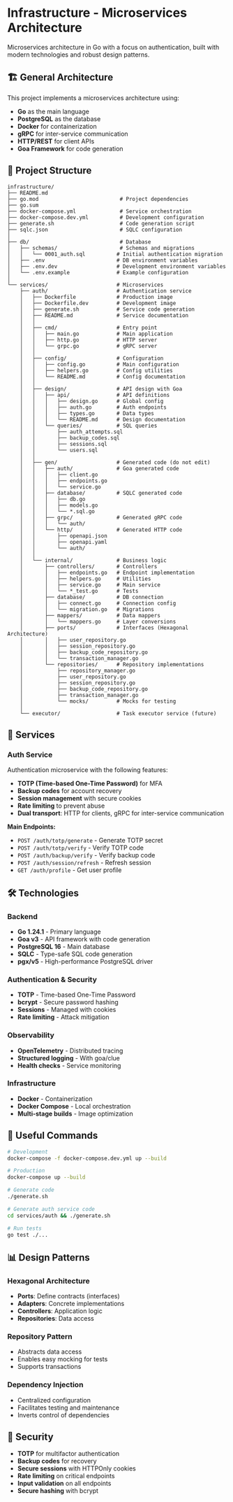 # Infrastructure - Microservices Architecture

Microservices architecture in Go with a focus on authentication, built with modern technologies and robust design patterns.

## 🏗️ General Architecture

This project implements a microservices architecture using:

* **Go** as the main language
* **PostgreSQL** as the database
* **Docker** for containerization
* **gRPC** for inter-service communication
* **HTTP/REST** for client APIs
* **Goa Framework** for code generation

## 📁 Project Structure

```
infrastructure/
├── README.md
├── go.mod                          # Project dependencies
├── go.sum
├── docker-compose.yml              # Service orchestration
├── docker-compose.dev.yml          # Development configuration
├── generate.sh                     # Code generation script
├── sqlc.json                       # SQLC configuration
│
├── db/                             # Database
│   ├── schemas/                    # Schemas and migrations
│   │   └── 0001_auth.sql          # Initial authentication migration
│   ├── .env                       # DB environment variables
│   ├── .env.dev                   # Development environment variables
│   └── .env.example               # Example configuration
│
└── services/                      # Microservices
    ├── auth/                      # Authentication service
    │   ├── Dockerfile             # Production image
    │   ├── Dockerfile.dev         # Development image
    │   ├── generate.sh            # Service code generation
    │   ├── README.md              # Service documentation
    │   │
    │   ├── cmd/                   # Entry point
    │   │   ├── main.go            # Main application
    │   │   ├── http.go            # HTTP server
    │   │   └── grpc.go            # gRPC server
    │   │
    │   ├── config/                # Configuration
    │   │   ├── config.go          # Main configuration
    │   │   ├── helpers.go         # Config utilities
    │   │   └── README.md          # Config documentation
    │   │
    │   ├── design/                # API design with Goa
    │   │   ├── api/               # API definitions
    │   │   │   ├── design.go      # Global config
    │   │   │   ├── auth.go        # Auth endpoints
    │   │   │   ├── types.go       # Data types
    │   │   │   └── README.md      # Design documentation
    │   │   └── queries/           # SQL queries
    │   │       ├── auth_attempts.sql
    │   │       ├── backup_codes.sql
    │   │       ├── sessions.sql
    │   │       └── users.sql
    │   │
    │   ├── gen/                   # Generated code (do not edit)
    │   │   ├── auth/              # Goa generated code
    │   │   │   ├── client.go
    │   │   │   ├── endpoints.go
    │   │   │   └── service.go
    │   │   ├── database/          # SQLC generated code
    │   │   │   ├── db.go
    │   │   │   ├── models.go
    │   │   │   └── *.sql.go
    │   │   ├── grpc/              # Generated gRPC code
    │   │   │   └── auth/
    │   │   └── http/              # Generated HTTP code
    │   │       ├── openapi.json
    │   │       ├── openapi.yaml
    │   │       └── auth/
    │   │
    │   └── internal/              # Business logic
    │       ├── controllers/       # Controllers
    │       │   ├── endpoints.go   # Endpoint implementation
    │       │   ├── helpers.go     # Utilities
    │       │   ├── service.go     # Main service
    │       │   └── *_test.go      # Tests
    │       ├── database/          # DB connection
    │       │   ├── connect.go     # Connection config
    │       │   └── migration.go   # Migrations
    │       ├── mappers/           # Data mappers
    │       │   └── mappers.go     # Layer conversions
    │       ├── ports/             # Interfaces (Hexagonal Architecture)
    │       │   ├── user_repository.go
    │       │   ├── session_repository.go
    │       │   ├── backup_code_repository.go
    │       │   └── transaction_manager.go
    │       └── repositories/      # Repository implementations
    │           ├── repository_manager.go
    │           ├── user_repository.go
    │           ├── session_repository.go
    │           ├── backup_code_repository.go
    │           ├── transaction_manager.go
    │           └── mocks/         # Mocks for testing
    │
    └── executor/                  # Task executor service (future)
```

## 🚀 Services

### Auth Service

Authentication microservice with the following features:

* **TOTP (Time-based One-Time Password)** for MFA
* **Backup codes** for account recovery
* **Session management** with secure cookies
* **Rate limiting** to prevent abuse
* **Dual transport**: HTTP for clients, gRPC for inter-service communication

**Main Endpoints:**

* `POST /auth/totp/generate` - Generate TOTP secret
* `POST /auth/totp/verify` - Verify TOTP code
* `POST /auth/backup/verify` - Verify backup code
* `POST /auth/session/refresh` - Refresh session
* `GET /auth/profile` - Get user profile

## 🛠️ Technologies

### Backend

* **Go 1.24.1** - Primary language
* **Goa v3** - API framework with code generation
* **PostgreSQL 16** - Main database
* **SQLC** - Type-safe SQL code generation
* **pgx/v5** - High-performance PostgreSQL driver

### Authentication & Security

* **TOTP** - Time-based One-Time Password
* **bcrypt** - Secure password hashing
* **Sessions** - Managed with cookies
* **Rate limiting** - Attack mitigation

### Observability

* **OpenTelemetry** - Distributed tracing
* **Structured logging** - With goa/clue
* **Health checks** - Service monitoring

### Infrastructure

* **Docker** - Containerization
* **Docker Compose** - Local orchestration
* **Multi-stage builds** - Image optimization

## 🔧 Useful Commands

```bash
# Development
docker-compose -f docker-compose.dev.yml up --build

# Production
docker-compose up --build

# Generate code
./generate.sh

# Generate auth service code
cd services/auth && ./generate.sh

# Run tests
go test ./...
```

## 📊 Design Patterns

### Hexagonal Architecture

* **Ports**: Define contracts (interfaces)
* **Adapters**: Concrete implementations
* **Controllers**: Application logic
* **Repositories**: Data access

### Repository Pattern

* Abstracts data access
* Enables easy mocking for tests
* Supports transactions

### Dependency Injection

* Centralized configuration
* Facilitates testing and maintenance
* Inverts control of dependencies

## 🔐 Security

* **TOTP** for multifactor authentication
* **Backup codes** for recovery
* **Secure sessions** with HTTPOnly cookies
* **Rate limiting** on critical endpoints
* **Input validation** on all endpoints
* **Secure hashing** with bcrypt
